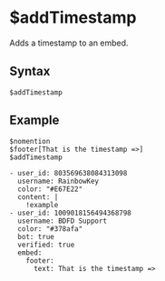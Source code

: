 # $addTimestamp
Adds a timestamp to an embed.

## Syntax
```
$addTimestamp
```

## Example
```
$nomention
$footer[That is the timestamp =>]
$addTimestamp
```

``` discord yaml
- user_id: 803569638084313098
  username: RainbowKey
  color: "#E67E22"
  content: |
    !example
- user_id: 1009018156494368798
  username: BDFD Support
  color: "#378afa"
  bot: true
  verified: true
  embed: 
    footer:
      text: That is the timestamp =>
```
